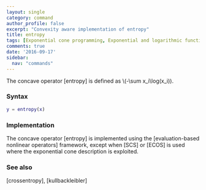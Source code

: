 ```yaml
---
layout: single
category: command
author_profile: false
excerpt: "Convexity aware implementation of entropy"
title: entropy
tags: [Exponential cone programming, Exponential and logarithmic functions]
comments: true
date: '2016-09-17'
sidebar:
  nav: "commands"
---
```


The concave operator [entropy] is defined as \\(-\sum x_i\log(x_i)\).

### Syntax

````matlab
y = entropy(x)
````

### Implementation

The concave operator [entropy] is implemented using the [evaluation-based nonlinear operators] framework, except when [SCS] or  [ECOS]  is used where the exponential cone description is exploited.

### See also

[crossentropy], [kullbackleibler]
